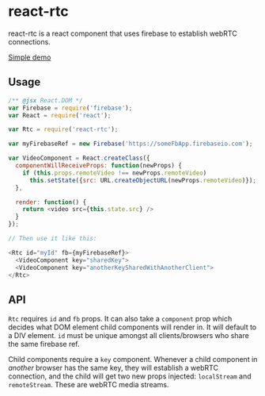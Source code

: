 react-rtc
=========

react-rtc is a react component that uses firebase to establish webRTC connections.

[Simple demo](http://olavhn.github.io/react-rtc/)

Usage
----

```javascript
/** @jsx React.DOM */
var Firebase = require('firebase');
var React = require('react');

var Rtc = require('react-rtc');

var myFirebaseRef = new Firebase('https://someFbApp.firebaseio.com');

var VideoComponent = React.createClass({
  componentWillReceiveProps: function(newProps) {
    if (this.props.remoteVideo !== newProps.remoteVideo)
      this.setState({src: URL.createObjectURL(newProps.remoteVideo)});
  },

  render: function() {
    return <video src={this.state.src} />
  }
});

// Then use it like this:

<Rtc id="myId" fb={myFirebaseRef}>
  <VideoComponent key="sharedKey">
  <VideoComponent key="anotherKeySharedWithAnotherClient">
</Rtc>
```

API
----
`Rtc` requires `id` and `fb` props. It can also take a `component` prop which decides what DOM element child components will render in. It will default to a DIV element. `id` must be unique amongst all clients/browsers who share the same firebase ref.

Child components require a `key` component. Whenever a child component in *another* browser has the same key, they will establish a webRTC connection, and the child will get two new props injected: `localStream` and `remoteStream`. These are webRTC media streams.
